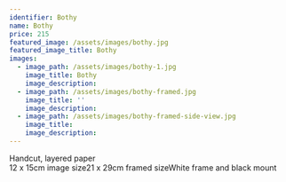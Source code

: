 ```yaml
---
identifier: Bothy
name: Bothy
price: 215
featured_image: /assets/images/bothy.jpg
featured_image_title: Bothy
images:
  - image_path: /assets/images/bothy-1.jpg
    image_title: Bothy
    image_description:
  - image_path: /assets/images/bothy-framed.jpg
    image_title: ''
    image_description:
  - image_path: /assets/images/bothy-framed-side-view.jpg
    image_title:
    image_description:
---
```

Handcut, layered paper<br>12 x 15cm image size21 x 29cm framed sizeWhite frame and black mount